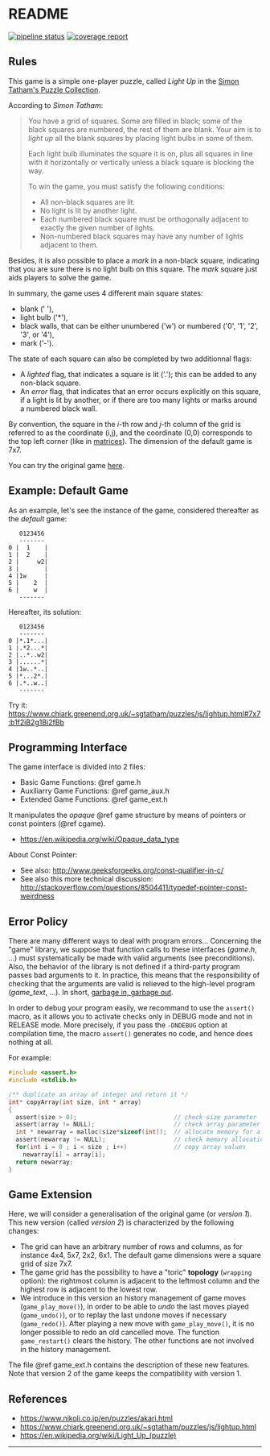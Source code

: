 # README

<a href="https://gitlab.emi.u-bordeaux.fr/pt2/lightup/-/commits/main"><img alt="pipeline status" src="https://gitlab.emi.u-bordeaux.fr/pt2/lightup/badges/main/pipeline.svg" /></a>
<a href="https://gitlab.emi.u-bordeaux.fr/pt2/lightup/-/commits/main"><img alt="coverage report" src="https://gitlab.emi.u-bordeaux.fr/pt2/lightup/badges/main/coverage.svg" /></a>

## Rules

This game is a simple one-player puzzle, called *Light Up* in the
[Simon Tatham's Puzzle Collection](https://www.chiark.greenend.org.uk/~sgtatham/puzzles/js/lightup.html).

According to *Simon Tatham*:

> You have a grid of squares. Some are filled in black; some of the black
> squares are numbered, the rest of them are blank. Your aim is to *light up*
> all the blank squares by placing light bulbs in some of them.
>
> Each light bulb illuminates the square it is on, plus all squares in line with
> it horizontally or vertically unless a black square is blocking the way.
>
> To win the game, you must satisfy the following conditions:
>
> * All non-black squares are lit.
> * No light is lit by another light.
> * Each numbered black square must be orthogonally adjacent to exactly the
>   given number of lights.
> * Non-numbered black squares may have any number of lights adjacent to them.

Besides, it is also possible to place a *mark* in a non-black square, indicating
that you are sure there is no light bulb on this square. The *mark* square just
aids players to solve the game.

In summary, the game uses 4 different main square states:

* blank (' '),
* light bulb ('*'),
* black walls, that can be either unumbered ('w') or numbered ('0', '1', '2',
  '3', or '4'),
* mark ('-').

The state of each square can also be completed by two additionnal flags:

* A *lighted* flag, that indicates a square is lit ('.'); this can be added to
  any non-black square.
* An *error* flag, that indicates that an error occurs explicitly on this
  square, if a light is lit by another, or if there are too many lights or marks
  around a numbered black wall.

By convention, the square in the *i*-th row and *j*-th column of the grid is
referred to as the coordinate (i,j), and the coordinate (0,0) corresponds to the
top left corner (like in
[matrices](https://en.wikipedia.org/wiki/Matrix_(mathematics))). The dimension
of the default game is 7x7.

You can try the original game
[here](https://www.chiark.greenend.org.uk/~sgtatham/puzzles/js/lightup.html).

## Example: Default Game

As an example, let's see the instance of the game, considered thereafter as the
*default* game:

```text
   0123456
   -------
0 |  1    |
1 |  2    |
2 |     w2|
3 |       |
4 |1w     |
5 |    2  |
6 |    w  |
   -------
```

Hereafter, its solution:

```text
   0123456
   -------
0 |*.1*...|
1 |.*2...*|
2 |..*..w2|
3 |......*|
4 |1w..*..|
5 |*...2*.|
6 |.*..w..|
   -------
```

Try it: <https://www.chiark.greenend.org.uk/~sgtatham/puzzles/js/lightup.html#7x7:b1f2iB2g1Bi2fBb>

## Programming Interface

The game interface is divided into 2 files:

* Basic Game Functions: @ref game.h
* Auxiliarry Game Functions: @ref game_aux.h
* Extended Game Functions: @ref game_ext.h

It manipulates the *opaque* @ref game structure by means of pointers or const pointers (@ref cgame).

* <https://en.wikipedia.org/wiki/Opaque_data_type>

About Const Pointer:

* See also: <http://www.geeksforgeeks.org/const-qualifier-in-c/>
* See also this more technical discussion: <http://stackoverflow.com/questions/8504411/typedef-pointer-const-weirdness>

## Error Policy

There are many different ways to deal with program errors... Concerning the
"game" library, we suppose that function calls to these interfaces (*game.h*,
...) must systematically be made with valid arguments (see preconditions). Also,
the behavior of the library is not defined if a third-party program passes bad
arguments to it. In practice, this means that the responsibility of checking
that the arguments are valid is relieved to the high-level program (*game_text*,
...). In short, [garbage in, garbage out](https://en.wikipedia.org/wiki/Garbage_in,_garbage_out).

In order to debug your program easily, we recommand to use the `assert()` macro,
as it allows you to activate checks only in DEBUG mode and not in RELEASE mode.
More precisely, if you pass the `-DNDEBUG` option at compilation time, the macro
`assert()` generates no code, and hence does nothing at all.

For example:

```C
#include <assert.h>
#include <stdlib.h>

/** duplicate an array of integer and return it */
int* copyArray(int size, int * array)
{
  assert(size > 0);                           // check size parameter
  assert(array != NULL);                      // check array parameter
  int * newarray = malloc(size*sizeof(int));  // allocate memory for a new array
  assert(newarray != NULL);                   // check memory allocation
  for(int i = 0 ; i < size ; i++)             // copy array values
    newarray[i] = array[i];
  return newarray;
}
```

## Game Extension

Here, we will consider a generalisation of the original game (or *version 1*).
This new version (called *version 2*) is characterized by the following changes:

* The grid can have an arbitrary number of rows and columns, as for instance 4x4, 5x7, 2x2, 6x1. The default game
  dimensions were a square grid of size 7x7.
* The game grid has the possibility to have a "toric" **topology** (`wrapping`
  option): the rightmost column is adjacent to the leftmost column and the
  highest row is adjacent to the lowest row.
* We introduce in this version an history management of game moves
  (`game_play_move()`), in order to be able to *undo* the last moves played
  (`game_undo()`), or to replay the last undone moves if necessary
  (`game_redo()`). After playing a new move with `game_play_move()`, it is no
  longer possible to redo an old cancelled move. The function `game_restart()`
  clears the history. The other functions are not involved in the history
  management.

The file @ref game_ext.h contains the description of these new features. Note
that version 2 of the game keeps the compatibility with version 1.

## References

* <https://www.nikoli.co.jp/en/puzzles/akari.html>
* <https://www.chiark.greenend.org.uk/~sgtatham/puzzles/js/lightup.html>
* <https://en.wikipedia.org/wiki/Light_Up_(puzzle)>

---
